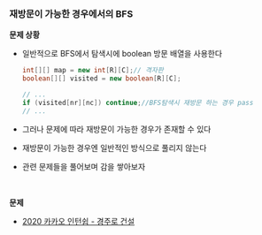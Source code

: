 ### 재방문이 가능한 경우에서의 BFS

**문제 상황**

- 일반적으로 BFS에서 탐색시에 boolean 방문 배열을 사용한다

  ```java
  int[][] map = new int[R][C];// 격자판
  boolean[][] visited = new boolean[R][C];
  
  // ...
  if (visited[nr][nc]) continue;//BFS탐색시 재방문 하는 경우 pass
  // ...
  ```

- 그러나 문제에 따라 재방문이 가능한 경우가 존재할 수 있다
- 재방문이 가능한 경우엔 일반적인 방식으로 풀리지 않는다
- 관련 문제들을 풀어보며 감을 쌓아보자

<br>

**문제**

- [2020 카카오 인턴쉽 - 경주로 건설](./문제풀이/2020_카카오_인턴쉽_경주로_건설.md)

